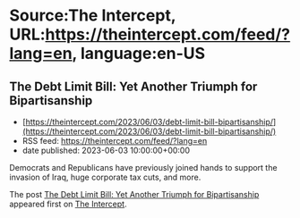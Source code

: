 # Source:The Intercept, URL:https://theintercept.com/feed/?lang=en, language:en-US

## The Debt Limit Bill: Yet Another Triumph for Bipartisanship
 - [https://theintercept.com/2023/06/03/debt-limit-bill-bipartisanship/](https://theintercept.com/2023/06/03/debt-limit-bill-bipartisanship/)
 - RSS feed: https://theintercept.com/feed/?lang=en
 - date published: 2023-06-03 10:00:00+00:00

<p>Democrats and Republicans have previously joined hands to support the invasion of Iraq, huge corporate tax cuts, and more.</p>
<p>The post <a href="https://theintercept.com/2023/06/03/debt-limit-bill-bipartisanship/" rel="nofollow">The Debt Limit Bill: Yet Another Triumph for Bipartisanship</a> appeared first on <a href="https://theintercept.com" rel="nofollow">The Intercept</a>.</p>

